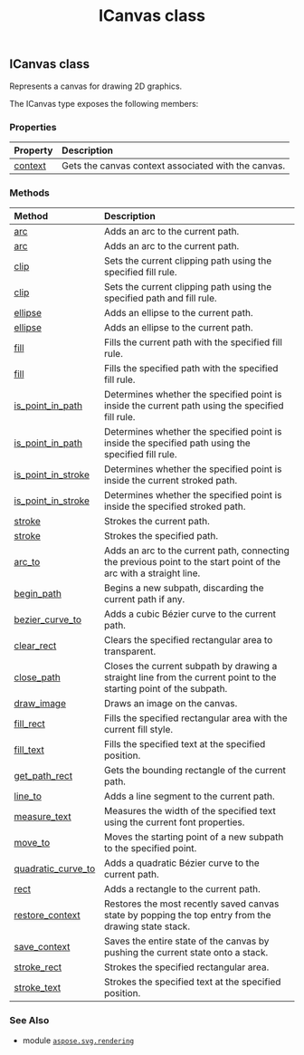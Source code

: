 ﻿---
title: ICanvas class
second_title: Aspose.SVG for Python via .NET API References
description: 
type: docs
weight: 60
url: /python-net/aspose.svg.rendering/icanvas/
is_root: false
---

## ICanvas class

Represents a canvas for drawing 2D graphics.



The ICanvas type exposes the following members:

### Properties
| Property | Description |
| :- | :- |
| [context](/svg/python-net/aspose.svg.rendering/icanvas/context) | Gets the canvas context associated with the canvas. |


### Methods
| Method | Description |
| :- | :- |
| [arc](/svg/python-net/aspose.svg.rendering/icanvas/arc/#float-float-float-float-float) | Adds an arc to the current path. |
| [arc](/svg/python-net/aspose.svg.rendering/icanvas/arc/#float-float-float-float-float-bool) | Adds an arc to the current path. |
| [clip](/svg/python-net/aspose.svg.rendering/icanvas/clip/#aspose.svg.drawing.FillRule) | Sets the current clipping path using the specified fill rule. |
| [clip](/svg/python-net/aspose.svg.rendering/icanvas/clip/#aspose.svg.rendering.IPath-aspose.svg.drawing.FillRule) | Sets the current clipping path using the specified path and fill rule. |
| [ellipse](/svg/python-net/aspose.svg.rendering/icanvas/ellipse/#float-float-float-float-float-float-float) | Adds an ellipse to the current path. |
| [ellipse](/svg/python-net/aspose.svg.rendering/icanvas/ellipse/#float-float-float-float-float-float-float-bool) | Adds an ellipse to the current path. |
| [fill](/svg/python-net/aspose.svg.rendering/icanvas/fill/#aspose.svg.drawing.FillRule) | Fills the current path with the specified fill rule. |
| [fill](/svg/python-net/aspose.svg.rendering/icanvas/fill/#aspose.svg.rendering.IPath-aspose.svg.drawing.FillRule) | Fills the specified path with the specified fill rule. |
| [is_point_in_path](/svg/python-net/aspose.svg.rendering/icanvas/is_point_in_path/#float-float-aspose.svg.drawing.FillRule) | Determines whether the specified point is inside the current path using the specified fill rule. |
| [is_point_in_path](/svg/python-net/aspose.svg.rendering/icanvas/is_point_in_path/#aspose.svg.rendering.IPath-float-float-aspose.svg.drawing.FillRule) | Determines whether the specified point is inside the specified path using the specified fill rule. |
| [is_point_in_stroke](/svg/python-net/aspose.svg.rendering/icanvas/is_point_in_stroke/#float-float) | Determines whether the specified point is inside the current stroked path. |
| [is_point_in_stroke](/svg/python-net/aspose.svg.rendering/icanvas/is_point_in_stroke/#aspose.svg.rendering.IPath-float-float) | Determines whether the specified point is inside the specified stroked path. |
| [stroke](/svg/python-net/aspose.svg.rendering/icanvas/stroke/#) | Strokes the current path. |
| [stroke](/svg/python-net/aspose.svg.rendering/icanvas/stroke/#aspose.svg.rendering.IPath) | Strokes the specified path. |
| [arc_to](/svg/python-net/aspose.svg.rendering/icanvas/arc_to/#float-float-float-float-float) | Adds an arc to the current path, connecting the previous point to the start point of the arc with a straight line. |
| [begin_path](/svg/python-net/aspose.svg.rendering/icanvas/begin_path/#) | Begins a new subpath, discarding the current path if any. |
| [bezier_curve_to](/svg/python-net/aspose.svg.rendering/icanvas/bezier_curve_to/#float-float-float-float-float-float) | Adds a cubic Bézier curve to the current path. |
| [clear_rect](/svg/python-net/aspose.svg.rendering/icanvas/clear_rect/#float-float-float-float) | Clears the specified rectangular area to transparent. |
| [close_path](/svg/python-net/aspose.svg.rendering/icanvas/close_path/#) | Closes the current subpath by drawing a straight line from the current point to the starting point of the subpath. |
| [draw_image](/svg/python-net/aspose.svg.rendering/icanvas/draw_image/#bytes-aspose.svg.drawing.WebImageFormat-aspose.pydrawing.RectangleF) | Draws an image on the canvas. |
| [fill_rect](/svg/python-net/aspose.svg.rendering/icanvas/fill_rect/#float-float-float-float) | Fills the specified rectangular area with the current fill style. |
| [fill_text](/svg/python-net/aspose.svg.rendering/icanvas/fill_text/#str-float-float) | Fills the specified text at the specified position. |
| [get_path_rect](/svg/python-net/aspose.svg.rendering/icanvas/get_path_rect/#) | Gets the bounding rectangle of the current path. |
| [line_to](/svg/python-net/aspose.svg.rendering/icanvas/line_to/#float-float) | Adds a line segment to the current path. |
| [measure_text](/svg/python-net/aspose.svg.rendering/icanvas/measure_text/#str) | Measures the width of the specified text using the current font properties. |
| [move_to](/svg/python-net/aspose.svg.rendering/icanvas/move_to/#float-float) | Moves the starting point of a new subpath to the specified point. |
| [quadratic_curve_to](/svg/python-net/aspose.svg.rendering/icanvas/quadratic_curve_to/#float-float-float-float) | Adds a quadratic Bézier curve to the current path. |
| [rect](/svg/python-net/aspose.svg.rendering/icanvas/rect/#float-float-float-float) | Adds a rectangle to the current path. |
| [restore_context](/svg/python-net/aspose.svg.rendering/icanvas/restore_context/#) | Restores the most recently saved canvas state by popping the top entry from the drawing state stack. |
| [save_context](/svg/python-net/aspose.svg.rendering/icanvas/save_context/#) | Saves the entire state of the canvas by pushing the current state onto a stack. |
| [stroke_rect](/svg/python-net/aspose.svg.rendering/icanvas/stroke_rect/#float-float-float-float) | Strokes the specified rectangular area. |
| [stroke_text](/svg/python-net/aspose.svg.rendering/icanvas/stroke_text/#str-float-float) | Strokes the specified text at the specified position. |



### See Also
* module [`aspose.svg.rendering`](..)
